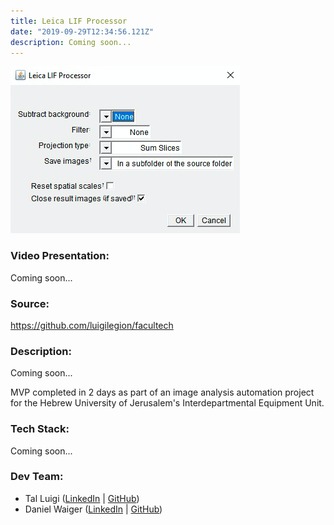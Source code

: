```yaml
---
title: Leica LIF Processor
date: "2019-09-29T12:34:56.121Z"
description: Coming soon...
---
```


![Leica LIF Processor Screenshot](./leica-lif-processor.png)

### Video Presentation:

Coming soon...

### Source:

https://github.com/luigilegion/facultech

### Description:

Coming soon...

MVP completed in 2 days as part of an image analysis automation project for the Hebrew University of Jerusalem's Interdepartmental Equipment Unit.

### Tech Stack:

Coming soon...

### Dev Team:

- Tal Luigi ([LinkedIn](https://www.linkedin.com/in/talluigi) | [GitHub](https://github.com/luigilegion))
- Daniel Waiger ([LinkedIn](https://www.linkedin.com/in/daniel-waiger-9433ab15a) | [GitHub](https://github.com/daniel-waiger))
